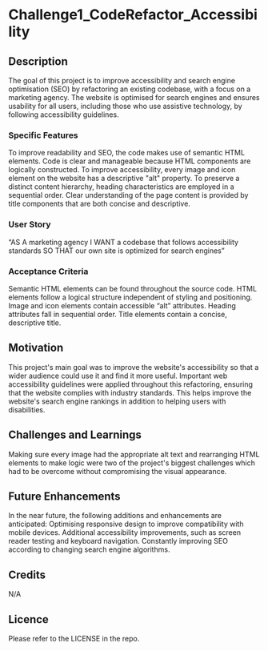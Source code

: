 # Challenge1_CodeRefactor_Accessibility

## Description

The goal of this project is to improve accessibility and search engine optimisation (SEO) by refactoring an existing codebase, with a focus on a marketing agency. The website is optimised for search engines and ensures usability for all users, including those who use assistive technology, by following accessibility guidelines.

### Specific Features

To improve readability and SEO, the code makes use of semantic HTML elements.
Code is clear and manageable because HTML components are logically constructed.
To improve accessibility, every image and icon element on the website has a descriptive "alt" property.
To preserve a distinct content hierarchy, heading characteristics are employed in a sequential order.
Clear understanding of the page content is provided by title components that are both concise and descriptive.

### User Story

“AS A marketing agency
I WANT a codebase that follows accessibility standards
SO THAT our own site is optimized for search engines”

### Acceptance Criteria

Semantic HTML elements can be found throughout the source code.
HTML elements follow a logical structure independent of styling and positioning.
Image and icon elements contain accessible “alt” attributes.
Heading attributes fall in sequential order.
Title elements contain a concise, descriptive title.

## Motivation

This project's main goal was to improve the website's accessibility so that a wider audience could use it and find it more useful. Important web accessibility guidelines were applied throughout this refactoring, ensuring that the website complies with industry standards. This helps improve the website's search engine rankings in addition to helping users with disabilities.

## Challenges and Learnings

Making sure every image had the appropriate alt text and rearranging HTML elements to make logic were two of the project's biggest challenges which had to be overcome without compromising the visual appearance. 

## Future Enhancements

In the near future, the following additions and enhancements are anticipated:
Optimising responsive design to improve compatibility with mobile devices.
Additional accessibility improvements, such as screen reader testing and keyboard navigation. Constantly improving SEO according to changing search engine algorithms.

## Credits

N/A

## Licence

Please refer to the LICENSE in the repo.
